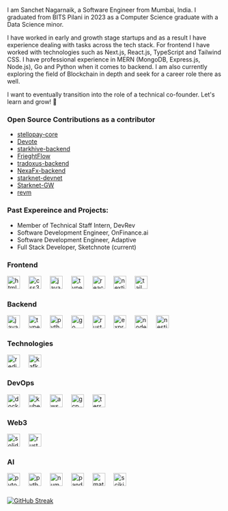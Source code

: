 I am Sanchet Nagarnaik, a Software Engineer from Mumbai, India. I graduated from BITS Pilani in 2023 as a Computer Science graduate with a Data Science minor.

I have worked in early and growth stage startups and as a result I have experience dealing with tasks across the tech stack. For frontend I have worked with technologies such as Next.js, React.js, TypeScript and Tailwind CSS. I have professional experience in MERN (MongoDB, Express.js, Node.js), Go and Python when it comes to backend. I am also currently exploring the field of Blockchain in depth and seek for a career role there as well.

I want to eventually transition into the role of a technical co-founder. Let's learn and grow! 🍻

### Open Source Contributions as a contributor
- [stellopay-core](https://github.com/Stellopay/stellopay-core/pulls?q=is%3Apr+author%3Anagxsan)
- [Devote](https://github.com/DeVoteStark/Devote/pulls?q=is%3Apr+author%3Anagxsan)
- [starkhive-backend](https://github.com/StarkHive/starkhive-backend/pulls?q=is%3Apr+author%3Anagxsan)
- [FrieghtFlow](https://github.com/CodeGirlsInc/FrieghtFlow/pulls?q=is%3Apr+author%3Anagxsan)
- [tradoxus-backend](https://github.com/TRADOXUS/tradoxus-backend/pulls?q=is%3Apr+author%3Anagxsan)
- [NexaFx-backend](https://github.com/Nexacore-Org/NexaFx-backend/pulls?q=is%3Apr+author%3Anagxsan)
- [starknet-devnet](https://github.com/0xSpaceShard/starknet-devnet/pulls?q=is%3Apr+author%3Anagxsan)
- [Starknet-GW](https://github.com/cy-forge/Starknet-GW/pulls?q=is%3Apr+author%3Anagxsan)
- [revm](https://github.com/bluealloy/revm/pulls?q=is%3Apr+author%3Anagxsan)


### Past Expereince and Projects:
- Member of Technical Staff Intern, DevRev
- Software Development Engineer, OnFinance.ai
- Software Development Engineer, Adaptive
- Full Stack Developer, Sketchnote (current)

###


### Frontend
<div align="left">
  <img src="https://cdn.jsdelivr.net/gh/devicons/devicon/icons/html5/html5-original.svg" height="30" alt="html5 logo"  />
  <img width="12" />
  <img src="https://cdn.jsdelivr.net/gh/devicons/devicon/icons/css3/css3-original.svg" height="30" alt="css3 logo"  />
  <img width="12" />
  <img src="https://cdn.jsdelivr.net/gh/devicons/devicon/icons/javascript/javascript-original.svg" height="30" alt="javascript logo"  />
  <img width="12" />
  <img src="https://cdn.jsdelivr.net/gh/devicons/devicon/icons/typescript/typescript-original.svg" height="30" alt="typescript logo"  />
  <img width="12" />
  <img src="https://cdn.jsdelivr.net/gh/devicons/devicon/icons/react/react-original.svg" height="30" alt="react logo"  />
  <img width="12" />
  <img src="https://cdn.jsdelivr.net/gh/devicons/devicon/icons/nextjs/nextjs-original.svg" height="30" alt="nextjs logo"  />
  <img width="12" />
  <img src="https://cdn.jsdelivr.net/gh/devicons/devicon/icons/tailwindcss/tailwindcss-original.svg" height="30" alt="tailwindcss logo"  />
  <img width="12" />
</div>

###

### Backend
<div align="left">
   <img src="https://cdn.jsdelivr.net/gh/devicons/devicon/icons/javascript/javascript-original.svg" height="30" alt="javascript logo"  />
  <img width="12" />
  <img src="https://cdn.jsdelivr.net/gh/devicons/devicon/icons/typescript/typescript-original.svg" height="30" alt="typescript logo"  />
  <img width="12" />
  <img src="https://cdn.jsdelivr.net/gh/devicons/devicon/icons/python/python-original.svg" height="30" alt="python logo"  />
  <img width="12" />
  <img src="https://cdn.jsdelivr.net/gh/devicons/devicon/icons/go/go-original.svg" height="30" alt="go logo"  />
  <img width="12" />
  <img src="https://cdn.jsdelivr.net/gh/devicons/devicon/icons/rust/rust-original.svg" height="30" alt="rust logo"  />
  <img width="12" />
  <img src="https://cdn.jsdelivr.net/gh/devicons/devicon/icons/express/express-original.svg" height="30" alt="express logo"  />
  <img width="12" />
  <img src="https://cdn.jsdelivr.net/gh/devicons/devicon/icons/nodejs/nodejs-original.svg" height="30" alt="nodejs logo"  />
  <img width="12" />
  <img src="https://cdn.jsdelivr.net/gh/devicons/devicon/icons/nestjs/nestjs-original.svg" height="30" alt="nestjs logo"  />
  <img width="12" />
</div>

###

### Technologies
<div align="left">
  <img src="https://cdn.jsdelivr.net/gh/devicons/devicon/icons/redis/redis-original.svg" height="30" alt="redis logo"  />
  <img width="12" />
  <img src="https://cdn.jsdelivr.net/gh/devicons/devicon/icons/apachekafka/apachekafka-original.svg" height="30" alt="kafka logo"  />
  <img width="12" />
</div>
  
###

### DevOps
<div align="left">
  <img src="https://cdn.jsdelivr.net/gh/devicons/devicon/icons/docker/docker-original.svg" height="30" alt="docker logo"  />
  <img width="12" />
  <img src="https://cdn.jsdelivr.net/gh/devicons/devicon/icons/kubernetes/kubernetes-original.svg" height="30" alt="kubernetes logo"  />
  <img width="12" />
  <img src="https://cdn.jsdelivr.net/gh/devicons/devicon/icons/amazonwebservices/amazonwebservices-original-wordmark.svg" height="30" alt="aws logo"  />
  <img width="12" />
  <img src="https://cdn.jsdelivr.net/gh/devicons/devicon/icons/googlecloud/googlecloud-original.svg" height="30" alt="gcp logo"  />
  <img width="12" />
  <img src="https://cdn.jsdelivr.net/gh/devicons/devicon/icons/terraform/terraform-original.svg" height="30" alt="terraform logo"  />
  <img width="12" />
</div>

###

### Web3
<div align="left">
  <img src="https://cdn.jsdelivr.net/gh/devicons/devicon/icons/solidity/solidity-original.svg" height="30" alt="solidity logo"  />
  <img width="12" />
  <img src="https://cdn.jsdelivr.net/gh/devicons/devicon/icons/rust/rust-original.svg" height="30" alt="rust logo"  />
  <img width="12" />
</div>

###

### AI
<div align="left">
  <img src="https://cdn.jsdelivr.net/gh/devicons/devicon/icons/pytorch/pytorch-original.svg" height="30" alt="pytorch logo"  />
  <img width="12" />
  <img src="https://cdn.jsdelivr.net/gh/devicons/devicon/icons/python/python-original.svg" height="30" alt="python logo"  />
  <img width="12" />
  <img src="https://cdn.jsdelivr.net/gh/devicons/devicon/icons/numpy/numpy-original.svg" height="30" alt="numpy logo"  />
  <img width="12" />
  <img src="https://cdn.jsdelivr.net/gh/devicons/devicon/icons/pandas/pandas-original.svg" height="30" alt="pandas logo"  />
  <img width="12" />
  <img src="https://cdn.jsdelivr.net/gh/devicons/devicon/icons/matplotlib/matplotlib-original.svg" height="30" alt="matplotlib logo"  />
  <img width="12" />
  <img src="https://cdn.jsdelivr.net/gh/devicons/devicon/icons/scikitlearn/scikitlearn-original.svg" height="30" alt="scikitlearn logo"  />
  <img width="12" />
</div>

###

[![GitHub Streak](https://streak-stats.demolab.com/?user=nagxsan)](https://git.io/streak-stats)

